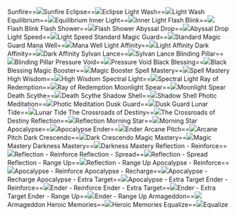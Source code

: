 Sunfire==<img src="upload/mxd/Luminous/Skill_Sunfire.png"/>Sunfire
Eclipse==<img src="upload/mxd/Luminous/Skill_Eclipse.png"/>Eclipse
Light Wash==<img src="upload/mxd/Luminous/Skill_Light_Wash.png"/>Light Wash
Equilibrium==<img src="upload/mxd/Luminous/Skill_Equilibrium.png"/>Equilibrium
Inner Light==<img src="upload/mxd/Luminous/Skill_Inner_Light.png"/>Inner Light
Flash Blink==<img src="upload/mxd/Luminous/Skill_Flash_Blink.png"/>Flash Blink
Flash Shower==<img src="upload/mxd/Luminous/Skill_Flash_Shower.png"/>Flash Shower
Abyssal Drop==<img src="upload/mxd/Luminous/Skill_Abyssal_Drop.png"/>Abyssal Drop
Light Speed==<img src="upload/mxd/Luminous/Skill_Light_Speed.png"/>Light Speed
Standard Magic Guard==<img src="upload/mxd/Luminous/Skill_Standard_Magic_Guard.png"/>Standard Magic Guard
Mana Well==<img src="upload/mxd/Luminous/Skill_Mana_Well.png"/>Mana Well
Light Affinity==<img src="upload/mxd/Luminous/Skill_Light_Affinity.png"/>Light Affinity
Dark Affinity==<img src="upload/mxd/Luminous/Skill_Dark_Affinity.png"/>Dark Affinity
Sylvan Lance==<img src="upload/mxd/Luminous/Skill_Sylvan_Lance.png"/>Sylvan Lance
Blinding Pillar==<img src="upload/mxd/Luminous/Skill_Blinding_Pillar.png"/>Blinding Pillar
Pressure Void==<img src="upload/mxd/Luminous/Skill_Pressure_Void.png"/>Pressure Void
Black Blessing==<img src="upload/mxd/Luminous/Skill_Black_Blessing.png"/>Black Blessing
Magic Booster==<img src="upload/mxd/Luminous/Skill_Magic_Booster_(Luminous).png"/>Magic Booster
Spell Mastery==<img src="upload/mxd/Luminous/Skill_Spell_Mastery.png"/>Spell Mastery
High Wisdom==<img src="upload/mxd/Luminous/Skill_High_Wisdom.png"/>High Wisdom
Spectral Light==<img src="upload/mxd/Luminous/Skill_Spectral_Light.png"/>Spectral Light
Ray of Redemption==<img src="upload/mxd/Luminous/Skill_Ray_of_Redemption.png"/>Ray of Redemption
Moonlight Spear==<img src="upload/mxd/Luminous/Skill_Moonlight_Spear.png"/>Moonlight Spear
Death Scythe==<img src="upload/mxd/Luminous/Skill_Death_Scythe.png"/>Death Scythe
Shadow Shell==<img src="upload/mxd/Luminous/Skill_Shadow_Shell.png"/>Shadow Shell
Photic Meditation==<img src="upload/mxd/Luminous/Skill_Photic_Meditation.png"/>Photic Meditation
Dusk Guard==<img src="upload/mxd/Luminous/Skill_Dusk_Guard.png"/>Dusk Guard
Lunar Tide==<img src="upload/mxd/Luminous/Skill_Lunar_Tide.png"/>Lunar Tide
The Crossroads of Destiny==<img src="upload/mxd/Luminous/Skill_The_Crossroads_of_Destiny.png"/>The Crossroads of Destiny
Reflection==<img src="upload/mxd/Luminous/Skill_Reflection.png"/>Reflection
Morning Star==<img src="upload/mxd/Luminous/Skill_Morning_Star.png"/>Morning Star
Apocalypse==<img src="upload/mxd/Luminous/Skill_Apocalypse.png"/>Apocalypse
Ender==<img src="upload/mxd/Luminous/Skill_Ender.png"/>Ender
Arcane Pitch==<img src="upload/mxd/Luminous/Skill_Arcane_Pitch.png"/>Arcane Pitch
Dark Crescendo==<img src="upload/mxd/Luminous/Skill_Dark_Crescendo.png"/>Dark Crescendo
Magic Mastery==<img src="upload/mxd/Luminous/Skill_Magic_Mastery_(Luminous).png"/>Magic Mastery
Darkness Mastery==<img src="upload/mxd/Luminous/Skill_Darkness_Mastery.png"/>Darkness Mastery
Reflection \- Reinforce==<img src="upload/mxd/Luminous/Skill_Reflection_-_Reinforce.png"/>Reflection - Reinforce
Reflection \- Spread==<img src="upload/mxd/Luminous/Skill_Reflection_-_Spread.png"/>Reflection - Spread
Reflection \- Range Up==<img src="upload/mxd/Luminous/Skill_Reflection_-_Range_Up.png"/>Reflection - Range Up
Apocalypse \- Reinforce==<img src="upload/mxd/Luminous/Skill_Apocalypse_-_Reinforce.png"/>Apocalypse - Reinforce
Apocalypse \- Recharge==<img src="upload/mxd/Luminous/Skill_Apocalypse_-_Recharge.png"/>Apocalypse - Recharge
Apocalypse \- Extra Target==<img src="upload/mxd/Luminous/Skill_Apocalypse_-_Extra_Target.png"/>Apocalypse - Extra Target
Ender \- Reinforce==<img src="upload/mxd/Luminous/Skill_Ender_-_Reinforce.png"/>Ender - Reinforce
Ender \- Extra Target==<img src="upload/mxd/Luminous/Skill_Ender_-_Extra_Target.png"/>Ender - Extra Target
Ender \- Range Up==<img src="upload/mxd/Luminous/Skill_Ender_-_Range_Up.png"/>Ender - Range Up
Armageddon==<img src="upload/mxd/Luminous/Skill_Armageddon.png"/>Armageddon
Heroic Memories==<img src="upload/mxd/Luminous/Skill_Heroic_Memories_(Luminous).png"/>Heroic Memories
Equalize==<img src="upload/mxd/Luminous/Skill_Equalize.png"/>Equalize
